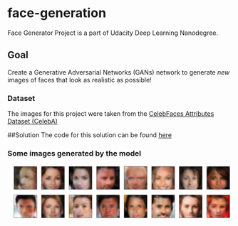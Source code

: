 # face-generation
Face Generator Project is a part of Udacity Deep Learning Nanodegree.

## Goal
Create a Generative Adversarial Networks (GANs) network to generate *new* images of faces that look as realistic as possible!

### Dataset
The images for this project were taken from the [CelebFaces Attributes Dataset (CelebA)](http://mmlab.ie.cuhk.edu.hk/projects/CelebA.html)

##Solution
The code for this solution can be found [here](https://haruiz.github.io/face-generation)

### Some images generated by the model
![results](./assets/results.png)


